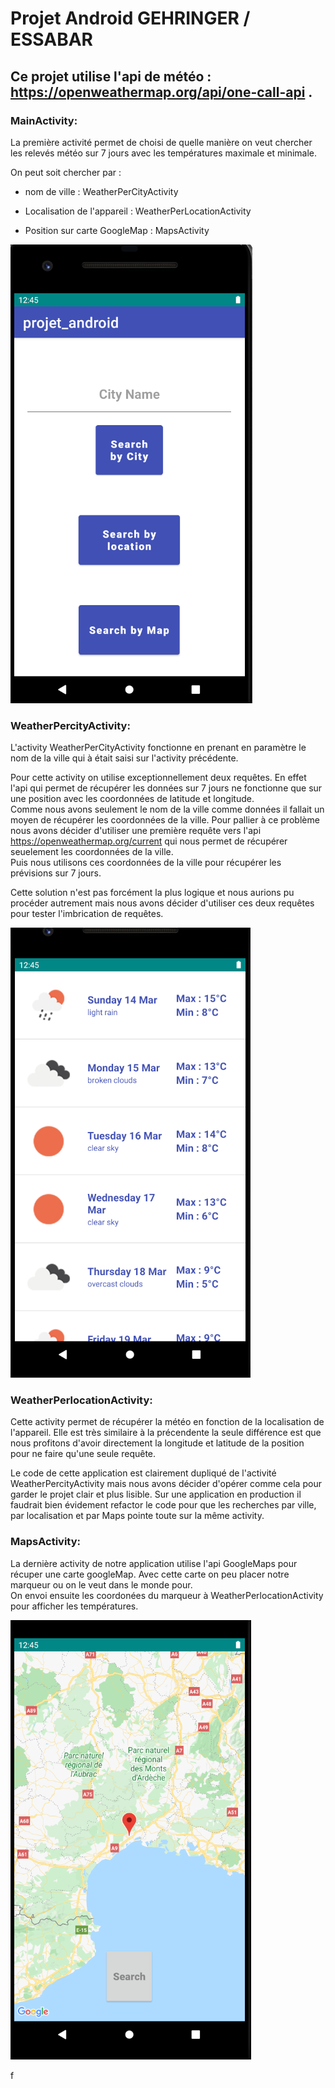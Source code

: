  # Projet Android GEHRINGER / ESSABAR
 
 
 ## Ce projet utilise l'api de météo : https://openweathermap.org/api/one-call-api .
 
 
 ### MainActivity:
 
 La première activité permet de choisi de quelle manière on veut chercher les relevés météo sur 7 jours avec les températures maximale et minimale.

 On peut soit chercher par : 
  
  - nom de ville :  WeatherPerCityActivity
  
  - Localisation de l'appareil : WeatherPerLocationActivity
 
  - Position sur carte GoogleMap : MapsActivity
  
![](srcReadme/MainAct.png)


### WeatherPercityActivity:

L'activity WeatherPerCityActivity fonctionne en prenant en paramètre le nom de la ville qui à était saisi sur l'activity précédente. 

Pour cette activity on utilise exceptionnellement deux requêtes. En effet l'api qui permet de récupérer les données sur 7 jours ne fonctionne que sur une position avec les coordonnées de latitude et longitude.  
Comme nous avons seulement le nom de la ville comme données il fallait un moyen de récupérer les coordonnées de la ville. Pour pallier à ce problème nous avons décider d'utiliser une première requête vers l'api https://openweathermap.org/current qui nous permet de récupérer seuelement les coordonnées de la ville.    
Puis nous utilisons ces coordonnées de la ville pour récupérer les prévisions sur 7 jours.

Cette solution n'est pas forcément la plus logique et nous aurions pu procéder autrement mais nous avons décider d'utiliser ces deux requêtes pour tester l'imbrication de requêtes. 


![](srcReadme/meteoList.png)


### WeatherPerlocationActivity:

Cette activity permet de récupérer la météo en fonction de la localisation de l'appareil.
Elle est très similaire à la précendente la seule différence est que nous profitons d'avoir directement la longitude et latitude de la position pour ne faire qu'une seule requête.

Le code de cette application est clairement dupliqué de l'activité WeatherPercityActivity mais nous avons décider d'opérer comme cela pour garder le projet clair et plus lisible. 
Sur une application en production il faudrait bien évidement refactor le code pour que les recherches par ville, par localisation et par Maps pointe toute sur la même activity.


### MapsActivity:

La dernière activity de notre application utilise l'api GoogleMaps pour récuper une carte googleMap.
Avec cette carte on peu placer notre marqueur ou on le veut dans le monde pour.  
On envoi ensuite les coordonées du marqueur à WeatherPerlocationActivity pour afficher les températures.

![](srcReadme/mapList.png)




f

